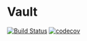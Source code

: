 # Vault

[![Build Status](https://travis-ci.org/finserv/vault.svg?branch=master)](https://travis-ci.org/finserv/vault)
[![codecov](https://codecov.io/gh/finserv/vault/branch/master/graph/badge.svg)](https://codecov.io/gh/finserv/vault)

